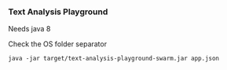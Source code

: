 ### Text Analysis Playground

Needs java 8

Check the OS folder separator

    java -jar target/text-analysis-playground-swarm.jar app.json